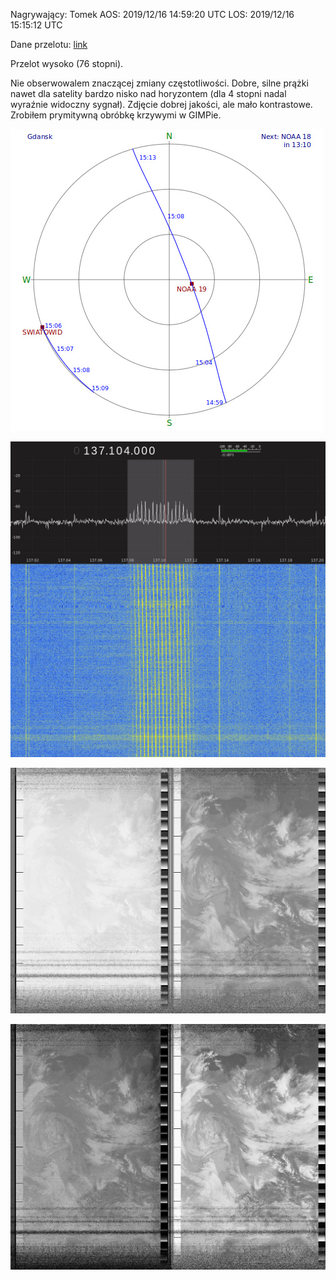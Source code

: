 Nagrywający: Tomek
AOS: 2019/12/16 14:59:20 UTC
LOS: 2019/12/16 15:15:12 UTC

Dane przelotu: [link](NOAA-19-55945.txt)

Przelot wysoko (76 stopni).

Nie obserwowalem znaczącej zmiany częstotliwości. Dobre, silne prążki nawet dla satelity bardzo nisko nad horyzontem (dla 4 stopni
nadal wyraźnie widoczny sygnał). Zdjęcie dobrej jakości, ale mało kontrastowe. Zrobiłem prymitywną obróbkę krzywymi w GIMPie.

![Pass trajectory](pass.jpg)

![Waterfall](gqrx.jpg)

![Image](output.png)

![Image](output-curves.png)